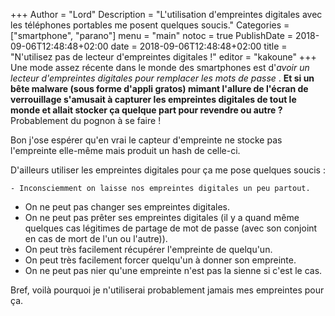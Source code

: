 +++
Author = "Lord"
Description = "L'utilisation d'empreintes digitales avec les téléphones portables me posent quelques soucis."
Categories = ["smartphone", "parano"]
menu = "main"
notoc = true
PublishDate = 2018-09-06T12:48:48+02:00
date = 2018-09-06T12:48:48+02:00
title = "N'utilisez pas de lecteur d'empreintes digitales !"
editor = "kakoune"
+++
Une mode assez récente dans le monde des smartphones est d'*avoir un lecteur d'empreintes digitales pour remplacer les mots de passe*
.
**Et si un bête malware (sous forme d'appli gratos) mimant l'allure de l'écran de verrouillage s'amusait à capturer les empreintes digitales de tout le monde et allait stocker ça quelque part pour revendre ou autre ?**
Probablement du pognon à se faire !

Bon j'ose espérer qu'en vrai le capteur d'empreinte ne stocke pas l'empreinte elle-même mais produit un hash de celle-ci.

D'ailleurs utiliser les empreintes digitales pour ça me pose quelques soucis :

	- Inconsciemment on laisse nos empreintes digitales un peu partout.
  - On ne peut pas changer ses empreintes digitales.
  - On ne peut pas prêter ses empreintes digitales (il y a quand même quelques cas légitimes de partage de mot de passe (avec son conjoint en cas de mort de l'un ou l'autre)).
  - On peut très facilement récupérer l'empreinte de quelqu'un.
  - On peut très facilement forcer quelqu'un à donner son empreinte.
  - On ne peut pas nier qu'une empreinte n'est pas la sienne si c'est le cas.

Bref, voilà pourquoi je n'utiliserai probablement jamais mes empreintes pour ça.
